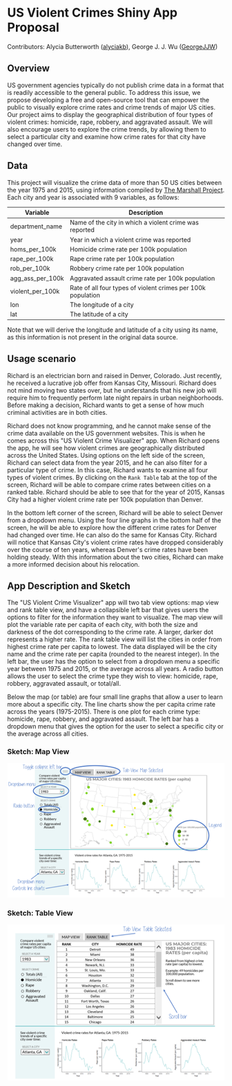 # US Violent Crimes Shiny App Proposal

Contributors: Alycia Butterworth ([alyciakb](https://github.com/alyciakb)), George J. J. Wu ([GeorgeJJW](https://github.com/GeorgeJJW))

## Overview

US government agencies typically do not publish crime data in a format that is readily accessible to the general public. To address this issue, we propose developing a free and open-source tool that can empower the public to visually explore crime rates and crime trends of major US cities. Our project aims to display the geographical distribution of four types of violent crimes: homicide, rape, robbery, and aggravated assault. We will also encourage users to explore the crime trends, by allowing them to select a particular city and examine how crime rates for that city have changed over time.

## Data

This project will visualize the crime data of more than 50 US cities between the year 1975 and 2015, using information compiled by [The Marshall Project](https://github.com/themarshallproject/city-crime). Each city and year is associated with 9 variables, as follows:

| Variable | Description |
| -- | -- |
| department_name | Name of the city in which a violent crime was reported |
| year | Year in which a violent crime was reported |
| homs_per_100k | Homicide crime rate per 100k population |
| rape_per_100k | Rape crime rate per 100k population |
| rob_per_100k | Robbery crime rate per 100k population |
| agg_ass_per_100k | Aggravated assault crime rate per 100k population |
| violent_per_100k | Rate of all four types of violent crimes per 100k population |
| lon | The longitude of a city |
| lat | The latitude of a city |

Note that we will derive the longitude and latitude of a city using its name, as this information is not present in the original data source.

## Usage scenario

Richard is an electrician born and raised in Denver, Colorado. Just recently, he received a lucrative job offer from Kansas City, Missouri. Richard does not mind moving two states over, but he understands that his new job will require him to frequently perform late night repairs in urban neighborhoods. Before making a decision, Richard wants to get a sense of how much criminal activities are in both cities.

Richard does not know programming, and he cannot make sense of the crime data available on the US government websites. This is when he comes across this "US Violent Crime Visualizer" app. When Richard opens the app, he will see how violent crimes are geographically distributed across the United States. Using options on the left side of the screen, Richard can select data from the year 2015, and he can also filter for a particular type of crime. In this case, Richard wants to examine all four types of violent crimes. By clicking on the `Rank Table` tab at the top of the screen, Richard will be able to compare crime rates between cities on a ranked table. Richard should be able to see that for the year of 2015, Kansas City had a higher violent crime rate per 100k population than Denver.

In the bottom left corner of the screen, Richard will be able to select Denver from a dropdown menu. Using the four line graphs in the bottom half of the screen, he will be able to explore how the different crime rates for Denver had changed over time. He can also do the same for Kansas City. Richard will notice that Kansas City's violent crime rates have dropped considerably over the course of ten years, whereas Denver's crime rates have been holding steady. With this information about the two cities, Richard can make a more informed decision about his relocation.     

## App Description and Sketch

The "US Violent Crime Visualizer" app will two tab view options: map view and rank table view, and have a collapsible left bar that gives users the options to filter for the information they want to visualize. The map view will plot the variable rate per capita of each city, with both the size and darkness of the dot corresponding to the crime rate. A larger, darker dot represents a higher rate. The rank table view will list the cities in order from highest crime rate per capita to lowest. The data displayed will be the city name and the crime rate per capita (rounded to the nearest integer). In the left bar, the user has the option to select from a dropdown menu a specific year between 1975 and 2015, or the average across all years. A radio button allows the user to select the crime type they wish to view: homicide, rape, robbery, aggravated assault, or total/all.

Below the map (or table) are four small line graphs that allow a user to learn more about a specific city. The line charts show the per capita crime rate across the years (1975-2015). There is one plot for each crime type: homicide, rape, robbery, and aggravated assault. The left bar has a dropdown menu that gives the option for the user to select a specific city or the average across all cities.

### Sketch: Map View

![Tab View 1](img/mockup_map_annotated.png)

### Sketch: Table View

![Tab View 2](img/mockup_table_annotated.png)
